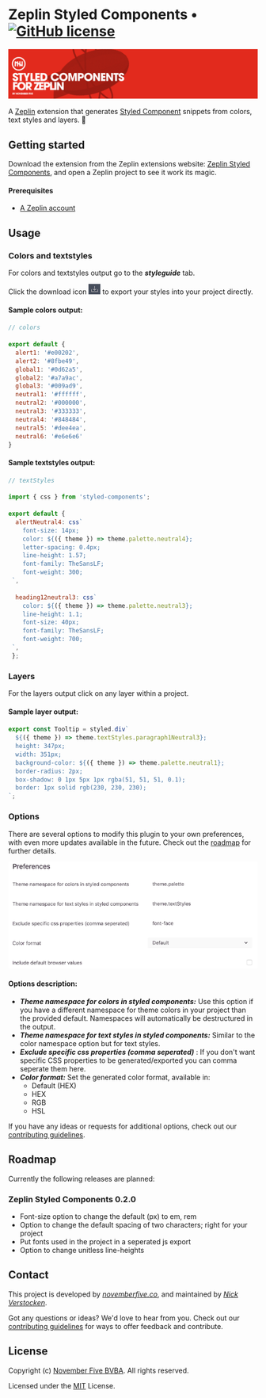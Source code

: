 # Zeplin Styled Components • [![GitHub license](https://img.shields.io/badge/license-MIT-blue.svg)](LICENSE.txt)

![Promotional image](screenshots/header.png)

A [Zeplin](https://extensions.zeplin.io/) extension that generates [Styled Component](https://www.styled-components.com/) snippets from colors, text styles and layers. 💅

## Getting started

Download the extension from the Zeplin extensions website: [Zeplin Styled Components](https://extensions.zeplin.io/5c1ba7a217aa3f24679a1ca8), and open a Zeplin project to see it work its magic.

#### Prerequisites
- [A Zeplin account](https://zeplin.io/)

## Usage
### Colors and textstyles
For colors and textstyles output go to the ***styleguide*** tab.

Click the download icon ![Zeplin Styled Components options image](screenshots/downloadicon.png) to export your styles into your project directly.


#### Sample colors output:
```js
// colors

export default {
  alert1: '#e00202',
  alert2: '#8fbe49',
  global1: '#0d62a5',
  global2: '#a7a9ac',
  global3: '#009ad9',
  neutral1: '#ffffff',
  neutral2: '#000000',
  neutral3: '#333333',
  neutral4: '#848484',
  neutral5: '#dee4ea',
  neutral6: '#e6e6e6'
}
```
#### Sample textstyles output:
```js
// textStyles

import { css } from 'styled-components';

export default {
  alertNeutral4: css`
    font-size: 14px;
    color: ${({ theme }) => theme.palette.neutral4};
    letter-spacing: 0.4px;
    line-height: 1.57;
    font-family: TheSansLF;
    font-weight: 300;
 `,

  heading12neutral3: css`
    color: ${({ theme }) => theme.palette.neutral3};
    line-height: 1.1;
    font-size: 40px;
    font-family: TheSansLF;
    font-weight: 700;
 `,
 };
```
### Layers
For the layers output click on any layer within a project.
#### Sample layer output:
```js
export const Tooltip = styled.div`
  ${({ theme }) => theme.textStyles.paragraph1Neutral3};
  height: 347px;
  width: 351px;
  background-color: ${({ theme }) => theme.palette.neutral1};
  border-radius: 2px;
  box-shadow: 0 1px 5px 1px rgba(51, 51, 51, 0.1);
  border: 1px solid rgb(230, 230, 230);
`;
```

### Options
There are several options to modify this plugin to your own preferences, with even more updates available in the future. Check out the [roadmap](#roadmap) for further details.

![Zeplin Styled Components options image](screenshots/options.png)

#### Options description:
* ***Theme namespace for colors in styled components:*** Use this option if you have a different namespace for theme colors in your project than the provided default. Namespaces will automatically be destructured in the output.
* ***Theme namespace for text styles in styled components:*** Similar to the color namespace option but for text styles.
* ***Exclude specific css properties (comma seperated)*** : If you don't want specific CSS properties to be generated/exported you can comma seperate them here.
* ***Color format:*** Set the generated color format, available in:
    * Default (HEX)
    * HEX
    * RGB
    * HSL

If you have any ideas or requests for additional options, check out our [contributing guidelines](CONTRIBUTING.md).

## Roadmap
Currently the following releases are planned:
### Zeplin Styled Components 0.2.0
* Font-size option to change the default (px) to em, rem
* Option to change the default spacing of two characters; right for your project
* Put fonts used in the project in a seperated js export
* Option to change unitless line-heights

## Contact

This project is developed by [*novemberfive.co*](https://novemberfive.co/), and maintained by [*Nick Verstocken*](https://github.com/nickverstocken).

Got any questions or ideas? We'd love to hear from you. Check out our [contributing guidelines](CONTRIBUTING.md) for ways to offer feedback and contribute.


## License

Copyright (c) [November Five BVBA](https://novemberfive.co). All rights reserved.

Licensed under the [MIT](LICENSE.txt) License.

